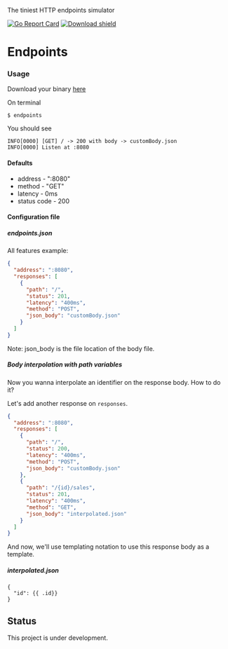 The tiniest HTTP endpoints simulator

[![Go Report Card](https://goreportcard.com/badge/github.com/alexrios/endpoints)](https://goreportcard.com/report/github.com/alexrios/endpoints)
[![Download shield](https://img.shields.io/github/downloads/alexrios/endpoints/total)](https://img.shields.io/github/downloads/alexrios/endpoints/total)


# Endpoints

### Usage
Download your binary [here](https://github.com/alexrios/endpoints/releases/latest)


On terminal
```shell script
$ endpoints 
```
You should see 
```
INFO[0000] [GET] / -> 200 with body -> customBody.json 
INFO[0000] Listen at :8080                              
```

#### Defaults
* address - ":8080"
* method - "GET"
* latency - 0ms
* status code - 200

#### Configuration file
##### endpoints.json

All features example:
```json
{
  "address": ":8080",
  "responses": [
    {
      "path": "/",
      "status": 201,
      "latency": "400ms",
      "method": "POST",
      "json_body": "customBody.json"
    }
  ]
}
```

Note: json_body is the file location of the body file.

##### Body interpolation with path variables
Now you wanna interpolate an identifier on the response body. How to do it?

Let's add another response on `responses`.
```json
{
  "address": ":8080",
  "responses": [
    {
      "path": "/",
      "status": 200,
      "latency": "400ms",
      "method": "POST",
      "json_body": "customBody.json"
    },
    {
      "path": "/{id}/sales",
      "status": 201,
      "latency": "400ms",
      "method": "GET",
      "json_body": "interpolated.json"
    }
  ]
}
```
And now, we'll use templating notation to use this response body as a template.
##### interpolated.json
```
{
  "id": {{ .id}}
}
```

## Status
This project is under development.
